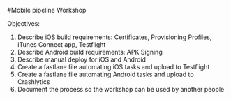 #Mobile pipeline Workshop

Objectives:

1. Describe iOS build requirements: Certificates, Provisioning Profiles, iTunes Connect app, Testflight
2. Describe Android build requirements: APK Signing
3. Describe manual deploy for iOS and Android
4. Create a fastlane file automating iOS tasks and upload to Testflight
5. Create a fastlane file automating Android tasks and upload to Crashlytics
6. Document the process so the workshop can be used by another people